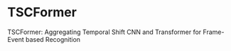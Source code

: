 # TSCFormer
TSCFormer: Aggregating Temporal Shift CNN and Transformer for Frame-Event based Recognition
